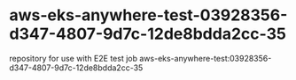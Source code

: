 # aws-eks-anywhere-test-03928356-d347-4807-9d7c-12de8bdda2cc-35
repository for use with E2E test job aws-eks-anywhere-test:03928356-d347-4807-9d7c-12de8bdda2cc-35
